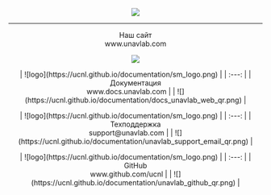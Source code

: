 <div style="page-break-after: always;"></div>

<p align="center">
<img src="https://ucnl.github.io/documentation/sm_logo.png"/></p>
<hr>
<p align="center">Наш сайт <br/> www.unavlab.com</p>

<p align="center">
<img src="https://ucnl.github.io/documentation/unavlab_web_qr.png" />
</p>

<div style="page-break-after: always;"></div>

<p align="center">
| ![logo](https://ucnl.github.io/documentation/sm_logo.png) |
| :---: |
| Документация <br/> www.docs.unavlab.com | 
| ![](https://ucnl.github.io/documentation/docs_unavlab_web_qr.png) | 
</p>

<div style="page-break-after: always;"></div>

<p align="center">
| ![logo](https://ucnl.github.io/documentation/sm_logo.png) |
| :---: |
| Техподдержка <br/> support@unavlab.com | 
| ![](https://ucnl.github.io/documentation/unavlab_support_email_qr.png) |
</p>

<div style="page-break-after: always;"></div>

<p align="center">
| ![logo](https://ucnl.github.io/documentation/sm_logo.png) |
| :---: |
| GitHub <br/> www.github.com/ucnl |
| ![](https://ucnl.github.io/documentation/unavlab_github_qr.png) |
</p>

<div style="page-break-after: always;"></div>
